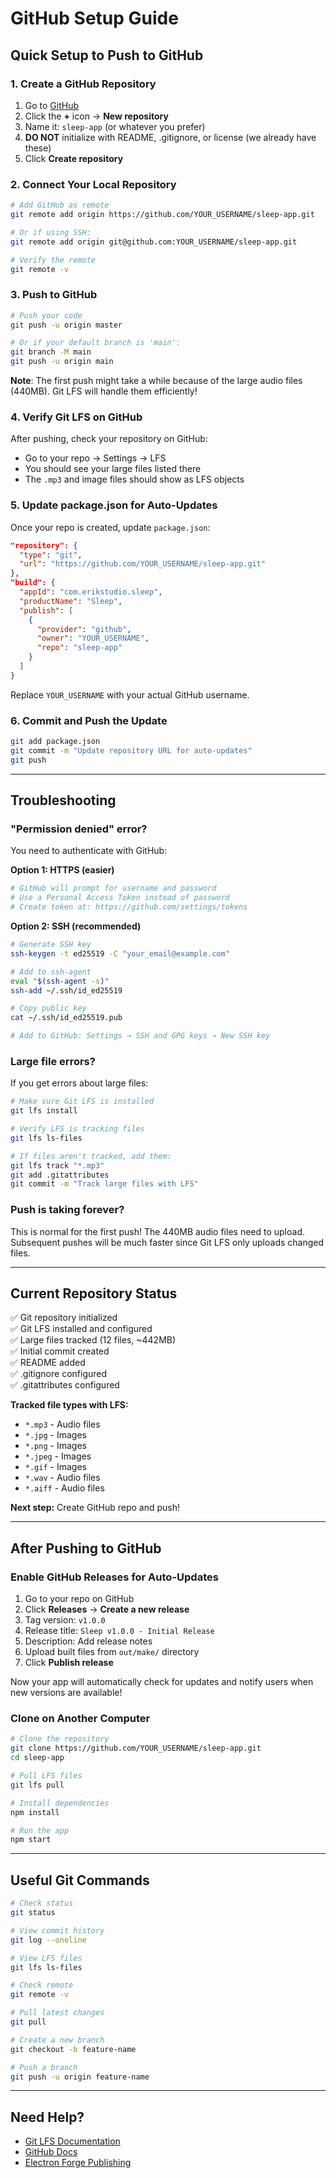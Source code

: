 # GitHub Setup Guide

## Quick Setup to Push to GitHub

### 1. Create a GitHub Repository

1. Go to [GitHub](https://github.com)
2. Click the **+** icon → **New repository**
3. Name it: `sleep-app` (or whatever you prefer)
4. **DO NOT** initialize with README, .gitignore, or license (we already have these)
5. Click **Create repository**

### 2. Connect Your Local Repository

```bash
# Add GitHub as remote
git remote add origin https://github.com/YOUR_USERNAME/sleep-app.git

# Or if using SSH:
git remote add origin git@github.com:YOUR_USERNAME/sleep-app.git

# Verify the remote
git remote -v
```

### 3. Push to GitHub

```bash
# Push your code
git push -u origin master

# Or if your default branch is 'main':
git branch -M main
git push -u origin main
```

**Note**: The first push might take a while because of the large audio files (440MB). Git LFS will handle them efficiently!

### 4. Verify Git LFS on GitHub

After pushing, check your repository on GitHub:
- Go to your repo → Settings → LFS
- You should see your large files listed there
- The `.mp3` and image files should show as LFS objects

### 5. Update package.json for Auto-Updates

Once your repo is created, update `package.json`:

```json
"repository": {
  "type": "git",
  "url": "https://github.com/YOUR_USERNAME/sleep-app.git"
},
"build": {
  "appId": "com.erikstudio.sleep",
  "productName": "Sleep",
  "publish": [
    {
      "provider": "github",
      "owner": "YOUR_USERNAME",
      "repo": "sleep-app"
    }
  ]
}
```

Replace `YOUR_USERNAME` with your actual GitHub username.

### 6. Commit and Push the Update

```bash
git add package.json
git commit -m "Update repository URL for auto-updates"
git push
```

---

## Troubleshooting

### "Permission denied" error?

You need to authenticate with GitHub:

**Option 1: HTTPS (easier)**
```bash
# GitHub will prompt for username and password
# Use a Personal Access Token instead of password
# Create token at: https://github.com/settings/tokens
```

**Option 2: SSH (recommended)**
```bash
# Generate SSH key
ssh-keygen -t ed25519 -C "your_email@example.com"

# Add to ssh-agent
eval "$(ssh-agent -s)"
ssh-add ~/.ssh/id_ed25519

# Copy public key
cat ~/.ssh/id_ed25519.pub

# Add to GitHub: Settings → SSH and GPG keys → New SSH key
```

### Large file errors?

If you get errors about large files:
```bash
# Make sure Git LFS is installed
git lfs install

# Verify LFS is tracking files
git lfs ls-files

# If files aren't tracked, add them:
git lfs track "*.mp3"
git add .gitattributes
git commit -m "Track large files with LFS"
```

### Push is taking forever?

This is normal for the first push! The 440MB audio files need to upload. Subsequent pushes will be much faster since Git LFS only uploads changed files.

---

## Current Repository Status

✅ Git repository initialized  
✅ Git LFS installed and configured  
✅ Large files tracked (12 files, ~442MB)  
✅ Initial commit created  
✅ README added  
✅ .gitignore configured  
✅ .gitattributes configured  

**Tracked file types with LFS:**
- `*.mp3` - Audio files
- `*.jpg` - Images
- `*.png` - Images
- `*.jpeg` - Images
- `*.gif` - Images
- `*.wav` - Audio files
- `*.aiff` - Audio files

**Next step:** Create GitHub repo and push!

---

## After Pushing to GitHub

### Enable GitHub Releases for Auto-Updates

1. Go to your repo on GitHub
2. Click **Releases** → **Create a new release**
3. Tag version: `v1.0.0`
4. Release title: `Sleep v1.0.0 - Initial Release`
5. Description: Add release notes
6. Upload built files from `out/make/` directory
7. Click **Publish release**

Now your app will automatically check for updates and notify users when new versions are available!

### Clone on Another Computer

```bash
# Clone the repository
git clone https://github.com/YOUR_USERNAME/sleep-app.git
cd sleep-app

# Pull LFS files
git lfs pull

# Install dependencies
npm install

# Run the app
npm start
```

---

## Useful Git Commands

```bash
# Check status
git status

# View commit history
git log --oneline

# View LFS files
git lfs ls-files

# Check remote
git remote -v

# Pull latest changes
git pull

# Create a new branch
git checkout -b feature-name

# Push a branch
git push -u origin feature-name
```

---

## Need Help?

- [Git LFS Documentation](https://git-lfs.github.com/)
- [GitHub Docs](https://docs.github.com/)
- [Electron Forge Publishing](https://www.electronforge.io/config/publishers)

